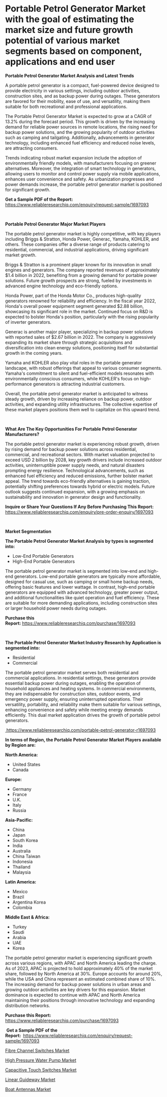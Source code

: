 <p><h1>Portable Petrol Generator Market with the goal of estimating the market size and future growth potential of various market segments based on component, applications and end user</h1></p><p><strong>Portable Petrol Generator Market Analysis and Latest Trends</strong></p>
<p><p>A portable petrol generator is a compact, fuel-powered device designed to provide electricity in various settings, including outdoor activities, construction sites, and as backup power during outages. These generators are favored for their mobility, ease of use, and versatility, making them suitable for both recreational and professional applications.</p><p>The Portable Petrol Generator Market is expected to grow at a CAGR of 13.2% during the forecast period. This growth is driven by the increasing demand for reliable power sources in remote locations, the rising need for backup power solutions, and the growing popularity of outdoor activities such as camping and tailgating. Additionally, advancements in generator technology, including enhanced fuel efficiency and reduced noise levels, are attracting consumers. </p><p>Trends indicating robust market expansion include the adoption of environmentally friendly models, with manufacturers focusing on greener alternatives. Moreover, the integration of smart technology in generators, allowing users to monitor and control power supply via mobile applications, enhances user convenience and safety. As urbanization progresses and power demands increase, the portable petrol generator market is positioned for significant growth.</p></p>
<p><strong>Get a Sample PDF of the Report:&nbsp;</strong> <a href="https://www.reliableresearchiq.com/enquiry/request-sample/1697093?utm_campaign=1141&utm_medium=2&utm_source=Github&utm_content=ia&utm_term=19022025&utm_id=portable-petrol-generator">https://www.reliableresearchiq.com/enquiry/request-sample/1697093</a></p>
<p>&nbsp;</p>
<p><strong>Portable Petrol Generator Major Market Players</strong></p>
<p><p>The portable petrol generator market is highly competitive, with key players including Briggs & Stratton, Honda Power, Generac, Yamaha, KOHLER, and others. These companies offer a diverse range of products catering to residential, commercial, and industrial applications, driving significant market growth.</p><p>Briggs & Stratton is a prominent player known for its innovation in small engines and generators. The company reported revenues of approximately $1.4 billion in 2022, benefiting from a growing demand for portable power solutions. Future growth prospects are strong, fueled by investments in advanced engine technology and eco-friendly options.</p><p>Honda Power, part of the Honda Motor Co., produces high-quality generators renowned for reliability and efficiency. In the fiscal year 2022, Honda's overall power equipment segment generated $2.88 billion, showcasing its significant role in the market. Continued focus on R&D is expected to bolster Honda's position, particularly with the rising popularity of inverter generators.</p><p>Generac is another major player, specializing in backup power solutions with reported sales of $2.67 billion in 2022. The company is aggressively expanding its market share through strategic acquisitions and diversification into clean energy solutions, positioning itself for substantial growth in the coming years.</p><p>Yamaha and KOHLER also play vital roles in the portable generator landscape, with robust offerings that appeal to various consumer segments. Yamaha's commitment to silent and fuel-efficient models resonates with environmentally conscious consumers, while KOHLER's focus on high-performance generators is attracting industrial customers.</p><p>Overall, the portable petrol generator market is anticipated to witness steady growth, driven by increasing reliance on backup power, outdoor activities, and expanding utility infrastructures. The collective expertise of these market players positions them well to capitalize on this upward trend.</p></p>
<p>&nbsp;</p>
<p><strong>What Are The Key Opportunities For Portable Petrol Generator Manufacturers?</strong></p>
<p><p>The portable petrol generator market is experiencing robust growth, driven by rising demand for backup power solutions across residential, commercial, and recreational sectors. With market valuation projected to exceed USD 2 billion by 2028, key growth drivers include increased outdoor activities, uninterruptible power supply needs, and natural disasters prompting energy resilience. Technological advancements, such as enhanced fuel efficiency and reduced emissions, further bolster market appeal. The trend towards eco-friendly alternatives is gaining traction, potentially shifting preferences towards hybrid or electric models. Future outlook suggests continued expansion, with a growing emphasis on sustainability and innovation in generator design and functionality.</p></p>
<p><strong>Inquire or Share Your Questions If Any Before Purchasing This Report:</strong> <a href="https://www.reliableresearchiq.com/enquiry/pre-order-enquiry/1697093?utm_campaign=1141&utm_medium=2&utm_source=Github&utm_content=ia&utm_term=19022025&utm_id=portable-petrol-generator">https://www.reliableresearchiq.com/enquiry/pre-order-enquiry/1697093</a></p>
<p>&nbsp;</p>
<p><strong>Market Segmentation</strong></p>
<p><strong>The Portable Petrol Generator Market Analysis by types is segmented into:</strong></p>
<p><ul><li>Low-End Portable Generators</li><li>High-End Portable Generators</li></ul></p>
<p><p>The portable petrol generator market is segmented into low-end and high-end generators. Low-end portable generators are typically more affordable, designed for casual use, such as camping or small home backup needs, offering basic features and lower wattage. In contrast, high-end portable generators are equipped with advanced technology, greater power output, and additional functionalities like quiet operation and fuel efficiency. These are suitable for more demanding applications, including construction sites or larger household power needs during outages.</p></p>
<p><strong>Purchase this Report:&nbsp;</strong><a href="https://www.reliableresearchiq.com/purchase/1697093?utm_campaign=1141&utm_medium=2&utm_source=Github&utm_content=ia&utm_term=19022025&utm_id=portable-petrol-generator">https://www.reliableresearchiq.com/purchase/1697093</a></p>
<p>&nbsp;</p>
<p><strong>The Portable Petrol Generator Market Industry Research by Application is segmented into:</strong></p>
<p><ul><li>Residential</li><li>Commercial</li></ul></p>
<p><p>The portable petrol generator market serves both residential and commercial applications. In residential settings, these generators provide essential backup power during outages, enabling the operation of household appliances and heating systems. In commercial environments, they are indispensable for construction sites, outdoor events, and emergency power supply, ensuring uninterrupted operations. Their versatility, portability, and reliability make them suitable for various settings, enhancing convenience and safety while meeting energy demands efficiently. This dual market application drives the growth of portable petrol generators.</p></p>
<p><a href="https://www.reliableresearchiq.com/portable-petrol-generator-r1697093?utm_campaign=1141&utm_medium=2&utm_source=Github&utm_content=ia&utm_term=19022025&utm_id=portable-petrol-generator">&nbsp;https://www.reliableresearchiq.com/portable-petrol-generator-r1697093</a></p>
<p><strong>In terms of Region, the Portable Petrol Generator Market Players available by Region are:</strong></p>
<p>
    <p> <strong> North America: </strong>
        <ul>
            <li>United States</li>
            <li>Canada</li>
        </ul>
        </p> 
    <p> <strong> Europe: </strong>
        <ul>
            <li>Germany</li>
            <li>France</li>
            <li>U.K.</li>
            <li>Italy</li>
            <li>Russia</li>
        </ul>
        </p> 
    <p> <strong> Asia-Pacific: </strong>
        <ul>
            <li>China</li>
            <li>Japan</li>
            <li>South Korea</li>
            <li>India</li>
            <li>Australia</li>
            <li>China Taiwan</li>
            <li>Indonesia</li>
            <li>Thailand</li>
            <li>Malaysia</li>
        </ul>
        </p> 
    <p> <strong> Latin America: </strong>
        <ul>
            <li>Mexico</li>
            <li>Brazil</li>
            <li>Argentina Korea</li>
            <li>Colombia</li>
        </ul>
        </p> 
    <p> <strong> Middle East & Africa: </strong>
        <ul>
            <li>Turkey</li>
            <li>Saudi</li>
            <li>Arabia</li>
            <li>UAE</li>
            <li>Korea</li>
        </ul>
    </p>
    </p>
<p><p>The portable petrol generator market is experiencing significant growth across various regions, with APAC and North America leading the charge. As of 2023, APAC is projected to hold approximately 40% of the market share, followed by North America at 30%. Europe accounts for around 20%, while the USA and China represent an estimated combined share of 10%. The increasing demand for backup power solutions in urban areas and growing outdoor activities are key drivers for this expansion. Market dominance is expected to continue with APAC and North America maintaining their positions through innovative technology and expanding distribution networks.</p></p>
<p><strong>Purchase this Report: </strong><a href="https://www.reliableresearchiq.com/purchase/1697093?utm_campaign=1141&utm_medium=2&utm_source=Github&utm_content=ia&utm_term=19022025&utm_id=portable-petrol-generator">https://www.reliableresearchiq.com/purchase/1697093</a></p>
<p>&nbsp;<strong>Get a Sample PDF of the Report:&nbsp;&nbsp;</strong><a href="https://www.reliableresearchiq.com/enquiry/request-sample/1697093?utm_campaign=1141&utm_medium=2&utm_source=Github&utm_content=ia&utm_term=19022025&utm_id=portable-petrol-generator">https://www.reliableresearchiq.com/enquiry/request-sample/1697093</a></p>
<p><strong></strong></p>
<p><p><a href="https://github.com/dawudhort/Market-Research-Report-List-1/blob/main/fibre-channel-switches-market.md?utm_campaign=1141&utm_medium=2&utm_source=Github&utm_content=ia&utm_term=19022025&utm_id=portable-petrol-generator">Fibre Channel Switches Market</a></p><p><a href="https://github.com/looseurbenra/Market-Research-Report-List-1/blob/main/high-pressure-water-pump-market.md?utm_campaign=1141&utm_medium=2&utm_source=Github&utm_content=ia&utm_term=19022025&utm_id=portable-petrol-generator">High Pressure Water Pump Market</a></p><p><a href="https://github.com/chadytoungu4/Market-Research-Report-List-1/blob/main/capacitive-touch-switches-market.md?utm_campaign=1141&utm_medium=2&utm_source=Github&utm_content=ia&utm_term=19022025&utm_id=portable-petrol-generator">Capacitive Touch Switches Market</a></p><p><a href="https://github.com/tommybrionhg/Market-Research-Report-List-1/blob/main/linear-guideway-market.md?utm_campaign=1141&utm_medium=2&utm_source=Github&utm_content=ia&utm_term=19022025&utm_id=portable-petrol-generator">Linear Guideway Market</a></p><p><a href="https://github.com/hamremunazm4/Market-Research-Report-List-1/blob/main/boat-antennas-market.md?utm_campaign=1141&utm_medium=2&utm_source=Github&utm_content=ia&utm_term=19022025&utm_id=portable-petrol-generator">Boat Antennas Market</a></p></p>